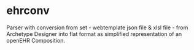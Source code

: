 # ehrconv

Parser with conversion from set - webtemplate json file & xlsl file - from Archetype Designer into flat format as simplified representation of an openEHR Composition.
